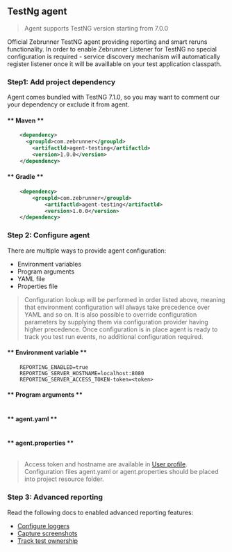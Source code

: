## TestNg agent

> Agent supports TestNG version starting from 7.0.0

Official Zebrunner TestNG agent providing reporting and smart reruns functionality. In order to enable Zebrunner Listener for TestNG no special configuration is required - service discovery mechanism will automatically register listener once it will be availlable on your test application classpath.

### Step1: Add project dependency

Agent comes bundled with TestNG 7.1.0, so you may want to comment our your dependency or exclude it from agent.

<!-- tabs:start -->

#### ** Maven **
```xml
    <dependency>
      <groupld>com.zebrunner</groupld>
        <artifactld>agent-testing</artifactld>
        <version>1.0.0</version>
    </dependency>
```

#### ** Gradle **
```xml
    <dependency>
        <groupld>com.zebrunner</groupld>
            <artifactld>agent-testing</artifactld>
            <version>1.0.0</version>
    </dependency>
```

<!-- tabs:end -->

### Step 2: Configure agent
There are multiple ways to provide agent configuration:
 * Environment variables
 * Program arguments
 * YAML file
 * Properties file

> Configuration lookup will be performed in order listed above, meaning that environment configuration will always take precedence over YAML and so on. It is also possible to override configuration parameters by supplying them via configuration provider having higher precedence. Once configuration is in place agent is ready to track you test run events, no additional configuration required.

<!-- tabs:start -->

#### ** Environment variable **

```
    REPORTING_ENABLED=true
    REPORTING_SERVER_HOSTNAME=localhost:8080
    REPORTING_SERVER_ACCESS_TOKEN-token=<token>
```

#### ** Program arguments **
```

```

#### ** agent.yaml **
```

```

#### ** agent.properties **
```

```
<!-- tabs:end -->

> Access token and hostname are available in [User profile](). Configuration files agent.yaml or agent.properties should be placed into project resource folder.

### Step 3: Advanced reporting
Read the following docs to enabled advanced reporting features:
   * [Configure loggers]()
   * [Capture screenshots]()
   * [Track test ownership]()
